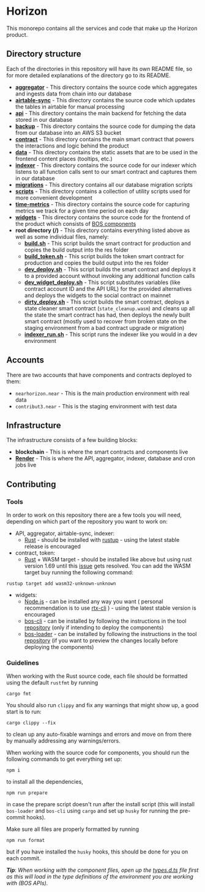 # Horizon

This monorepo contains all the services and code that make up the Horizon product.

## Directory structure

Each of the directories in this repository will have its own README file, so for
more detailed explanations of the directory go to its README.

- **[aggregator](./aggregator)** - This directory contains the source code which
  aggregates and ingests data from chain into our database
- **[airtable-sync](./airtable-sync)** - This directory contains the source code
  which updates the tables in airtable for manual processing
- **[api](./api)** - This directory contains the main backend for fetching the data
  stored in our database
- **[backup](./backup)** - This directory contains the source code for dumping
  the data from our database into an AWS S3 bucket
- **[contract](./contract)** - This directory contains the main smart contract
  that powers the interactions and logic behind the product
- **[data](./data)** - This directory contains the static assets that are to be
  used in the frontend content places (tooltips, etc.)
- **[indexer](./indexer)** - This directory contains the source code for our
  indexer which listens to all function calls sent to our smart contract and
  captures them in our database
- **[migrations](./migrations)** - This directory contains all our database
  migration scripts
- **[scripts](./scripts)** - This directory contains a collection of utility
  scripts used for more convenient development
- **[time-metrics](./time-metrics)** - This directory contains the source code
  for capturing metrics we track for a given time period on each day
- **[widgets](./widgets)** - This directory contains the source code for the
  frontend of the product which consists of [BOS components](https://docs.near.org/bos)
- **root directory (/)** - This directory contains everything listed above
  as well as some individual files, namely:
  - **[build.sh](./build.sh)** - This script builds the smart contract for production
    and copies the build output into the res folder
  - **[build_token.sh](./build_token.sh)** - This script builds the token smart
    contract for production and copies the build output into the res folder
  - **[dev_deploy.sh](./dev_deploy.sh)** - This script builds the smart contract
    and deploys it to a provided account without invoking any additional
    function calls
  - **[dev_widget_deploy.sh](./dev_widget_deploy.sh)** - This script substitutes
    variables (like contract account ID and the API URL) for the provided
    alternatives and deploys the widgets to the social contract on mainnet
  - **[dirty_deploy.sh](./dirty_deploy.sh)** - This script builds the smart
    contract, deploys a state cleaner smart contract (`state_cleanup.wasm`) and
    cleans up all the state the smart contract has had, then deploys the newly
    built smart contract (mostly used to recover from broken state on the staging
    environment from a bad contract upgrade or migration)
  - **[indexer_run.sh](./indexer_run.sh)** - This script runs the indexer like
    you would in a dev environment

## Accounts

There are two accounts that have components and contracts deployed to them:

- `nearhorizon.near` - This is the main production environment with real
  data
- `contribut3.near` - This is the staging environment with test data

## Infrastructure

The infrastructure consists of a few building blocks:

- **blockchain** - This is where the smart contracts and components live
- **[Render](https://render.com)** - This is where the API, aggregator,
  indexer, database and cron jobs live

## Contributing

### Tools

In order to work on this repository there are a few tools you will need,
depending on which part of the repository you want to work on:

- API, aggregator, airtable-sync, indexer:
  - [Rust](https://www.rust-lang.org/) - should be installed with
    [rustup](https://rustup.rs/) - using the latest stable release is encouraged
- contract, token:
  - [Rust](https://www.rust-lang.org/) + WASM target - should be installed like
    above but using rust version 1.69 until this
    [issue](https://github.com/near/nearcore/issues/9143) gets resolved. You can
    add the WASM target buy running the following command:

```shell
rustup target add wasm32-unknown-unknown
```

- widgets:
  - [Node.js](https://nodejs.org/en) - can be installed any way you want (
    personal recommendation is to use [rtx-cli](https://github.com/jdxcode/rtx)
    ) - using the latest stable version is encouraged
  - [bos-cli](https://github.com/bos-cli-rs/bos-cli-rs) - can be installed by
    following the instructions in the tool
    [repository](https://github.com/bos-cli-rs/bos-cli-rs#install) (only if
    intending to deploy the components)
  - [bos-loader](https://github.com/near/bos-loader) - can be installed by
    following the instructions in the tool
    [repository](https://github.com/near/bos-loader/releases) (if you want
    to preview the changes locally before deploying the components)

### Guidelines

When working with the Rust source code, each file should be formatted using
the default `rustfmt` by running

```shell
cargo fmt
```

You should also run `clippy` and fix any warnings that might show up, a good
start is to run:

```shell
cargo clippy --fix
```

to clean up any auto-fixable warnings and errors and move on from there by
manually addressing any warnings/errors.

When working with the source code for components, you should run the following
commands to get everything set up:

```shell
npm i
```

to install all the dependencies,

```shell
npm run prepare
```

in case the prepare script doesn't run after the install script (this will
install `bos-loader` and `bos-cli` using `cargo` and set up `husky` for
running the pre-commit hooks).

Make sure all files are properly formatted by running

```shell
npm run format
```

but if you have installed the `husky` hooks, this should be done for you on
each commit.

**_Tip_**: _When working with the component files, open up the
[types.d.ts](./widgets/types.d.ts) file first as this will load in the type
definitions of the environment you are working with (BOS APIs)._
